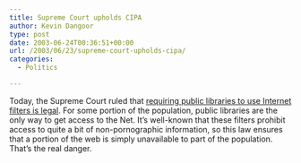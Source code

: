 ```yaml
---
title: Supreme Court upholds CIPA
author: Kevin Dangoor
type: post
date: 2003-06-24T00:36:51+00:00
url: /2003/06/23/supreme-court-upholds-cipa/
categories:
  - Politics

---
```

Today, the Supreme Court ruled that [requiring public libraries to use Internet filters is legal][1]. For some portion of the population, public libraries are the only way to get access to the Net. It&#8217;s well-known that these filters prohibit access to quite a bit of non-pornographic information, so this law ensures that a portion of the web is simply unavailable to part of the population. That&#8217;s the real danger.

 [1]: http://www.washingtonpost.com/wp-dyn/articles/A22519-2003Jun23.html?nav=hptop_tb "Supreme Court Upholds Internet Filters (TechNews.com)"